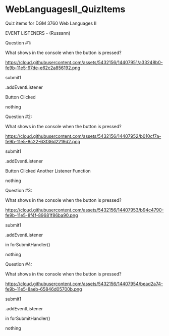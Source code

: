 # WebLanguagesII_QuizItems
Quiz items for DGM 3760 Web Languages II

EVENT LISTENERS - (Russann)


Question #1:

What shows in the console when the button is pressed?

https://cloud.githubusercontent.com/assets/5432156/14407951/a33248b0-fe9b-11e5-97de-e62c2a856192.png

submit1

.addEventListener

Button Clicked

nothing



Question #2:

What shows in the console when the button is pressed?

https://cloud.githubusercontent.com/assets/5432156/14407952/b010cf7a-fe9b-11e5-8c22-63f36d2219d2.png

submit1

.addEventListener

Button Clicked
Another Listener Function

nothing



Question #3:

What shows in the console when the button is pressed?

https://cloud.githubusercontent.com/assets/5432156/14407953/b94c4790-fe9b-11e5-8f4f-89681f86ba90.png

submit1

.addEventListener

in forSubmitHandler()

nothing



Question #4:

What shows in the console when the button is pressed?

https://cloud.githubusercontent.com/assets/5432156/14407954/bead2a74-fe9b-11e5-8aeb-65846d05700b.png

submit1

.addEventListener

in forSubmitHandler()

nothing

